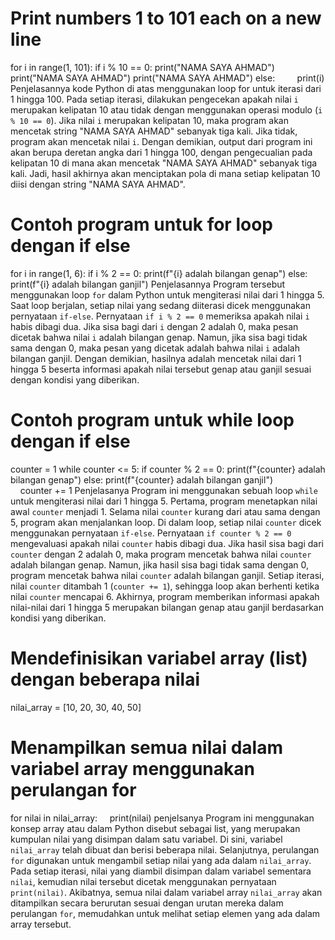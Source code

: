# Print numbers 1 to 101 each on a new line
for i in range(1, 101):
    if i % 10 == 0:
        print("NAMA SAYA AHMAD")
        print("NAMA SAYA AHMAD")
        print("NAMA SAYA AHMAD")
    else:
        print(i)
Penjelasannya kode Python di atas menggunakan loop for untuk iterasi dari 1 hingga 100. Pada setiap iterasi, dilakukan pengecekan apakah nilai `i` merupakan kelipatan 10 atau tidak dengan menggunakan operasi modulo (`i % 10 == 0`). Jika nilai `i` merupakan kelipatan 10, maka program akan mencetak string "NAMA SAYA AHMAD" sebanyak tiga kali. Jika tidak, program akan mencetak nilai `i`. Dengan demikian, output dari program ini akan berupa deretan angka dari 1 hingga 100, dengan pengecualian pada kelipatan 10 di mana akan mencetak "NAMA SAYA AHMAD" sebanyak tiga kali. Jadi, hasil akhirnya akan menciptakan pola di mana setiap kelipatan 10 diisi dengan string "NAMA SAYA AHMAD". 

# Contoh program untuk for loop dengan if else
for i in range(1, 6):
    if i % 2 == 0:
        print(f"{i} adalah bilangan genap")
    else:
        print(f"{i} adalah bilangan ganjil")
Penjelasannya Program tersebut menggunakan loop `for` dalam Python untuk mengiterasi nilai dari 1 hingga 5. Saat loop berjalan, setiap nilai yang sedang diiterasi dicek menggunakan pernyataan `if-else`. Pernyataan `if i % 2 == 0` memeriksa apakah nilai `i` habis dibagi dua. Jika sisa bagi dari `i` dengan 2 adalah 0, maka pesan dicetak bahwa nilai `i` adalah bilangan genap. Namun, jika sisa bagi tidak sama dengan 0, maka pesan yang dicetak adalah bahwa nilai `i` adalah bilangan ganjil. Dengan demikian, hasilnya adalah mencetak nilai dari 1 hingga 5 beserta informasi apakah nilai tersebut genap atau ganjil sesuai dengan kondisi yang diberikan.

# Contoh program untuk while loop dengan if else
counter = 1
while counter <= 5:
    if counter % 2 == 0:
        print(f"{counter} adalah bilangan genap")
    else:
        print(f"{counter} adalah bilangan ganjil")
    counter += 1
Penjelasanya Program ini menggunakan sebuah loop `while` untuk mengiterasi nilai dari 1 hingga 5. Pertama, program menetapkan nilai awal `counter` menjadi 1. Selama nilai `counter` kurang dari atau sama dengan 5, program akan menjalankan loop. Di dalam loop, setiap nilai `counter` dicek menggunakan pernyataan `if-else`. Pernyataan `if counter % 2 == 0` mengevaluasi apakah nilai `counter` habis dibagi dua. Jika hasil sisa bagi dari `counter` dengan 2 adalah 0, maka program mencetak bahwa nilai `counter` adalah bilangan genap. Namun, jika hasil sisa bagi tidak sama dengan 0, program mencetak bahwa nilai `counter` adalah bilangan ganjil. Setiap iterasi, nilai `counter` ditambah 1 (`counter += 1`), sehingga loop akan berhenti ketika nilai `counter` mencapai 6. Akhirnya, program memberikan informasi apakah nilai-nilai dari 1 hingga 5 merupakan bilangan genap atau ganjil berdasarkan kondisi yang diberikan.

# Mendefinisikan variabel array (list) dengan beberapa nilai
nilai_array = [10, 20, 30, 40, 50]

# Menampilkan semua nilai dalam variabel array menggunakan perulangan for
for nilai in nilai_array:
    print(nilai)
penjelsanya Program ini menggunakan konsep array atau dalam Python disebut sebagai list, yang merupakan kumpulan nilai yang disimpan dalam satu variabel. Di sini, variabel `nilai_array` telah dibuat dan berisi beberapa nilai. Selanjutnya, perulangan `for` digunakan untuk mengambil setiap nilai yang ada dalam `nilai_array`. Pada setiap iterasi, nilai yang diambil disimpan dalam variabel sementara `nilai`, kemudian nilai tersebut dicetak menggunakan pernyataan `print(nilai)`. Akibatnya, semua nilai dalam variabel array `nilai_array` akan ditampilkan secara berurutan sesuai dengan urutan mereka dalam perulangan `for`, memudahkan untuk melihat setiap elemen yang ada dalam array tersebut.
